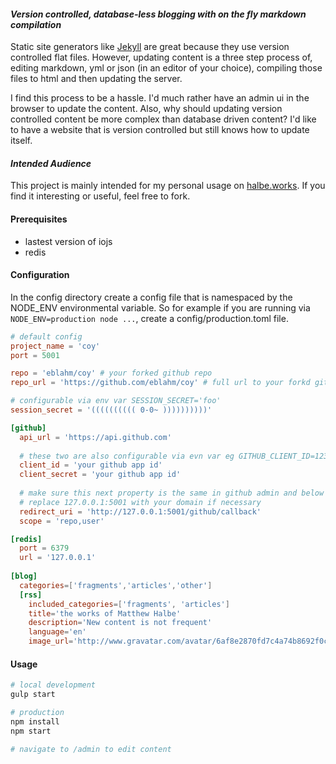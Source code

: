 #### _Version controlled, database-less blogging with on the fly markdown compilation_

Static site generators like [Jekyll](https://github.com/jekyll/jekyll) are great because they use version controlled flat files.  However, updating content is a three step process of, editing markdown, yml or json (in an editor of your choice), compiling those files to html and then updating the server.  

I find this process to be a hassle.  I'd much rather have an admin ui in the browser to update the content. Also, why should updating version controlled content be more complex than database driven content? I'd like to have a website that is version controlled but still knows how to update itself.

#### _Intended Audience_
This project is mainly intended for my personal usage on [halbe.works](https://halbe.works).  If you find it interesting or useful, feel free to fork.

#### Prerequisites
- lastest version of iojs
- redis

#### Configuration
In the config directory create a config file that is namespaced by the NODE_ENV environmental variable.  So for example if you are running via `NODE_ENV=production node ...`, create a config/production.toml file.
```toml
# default config
project_name = 'coy'
port = 5001

repo = 'eblahm/coy' # your forked github repo
repo_url = 'https://github.com/eblahm/coy' # full url to your forkd github repo

# configurable via env var SESSION_SECRET='foo'
session_secret = '(((((((((( 0-0~ ))))))))))'

[github]
  api_url = 'https://api.github.com'
  
  # these two are also configurable via evn var eg GITHUB_CLIENT_ID=123
  client_id = 'your github app id'
  client_secret = 'your github app id'
  
  # make sure this next property is the same in github admin and below
  # replace 127.0.0.1:5001 with your domain if necessary
  redirect_uri = 'http://127.0.0.1:5001/github/callback'
  scope = 'repo,user'

[redis]
  port = 6379
  url = '127.0.0.1'
  
[blog]
  categories=['fragments','articles','other']
  [rss]
    included_categories=['fragments', 'articles']
    title='the works of Matthew Halbe'
    description='New content is not frequent'
    language='en'
    image_url='http://www.gravatar.com/avatar/6af8e2870fd7c4a74b8692f0c997522e'

```

#### Usage
```bash
# local development
gulp start

# production 
npm install
npm start

# navigate to /admin to edit content
```
